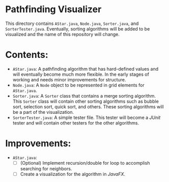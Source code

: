 # Pathfinding Visualizer #
This directory contains `AStar.java`, `Node.java`, `Sorter.java`, and `SorterTester.java`. Eventually, sorting algorithms will be added to be visualized and the name of this repository will change.

# Contents: #
- `AStar.java`: A pathfinding algorithm that has hard-defined values and will eventually become much more flexible. In the early stages of working and needs minor improvements for structure.
- `Node.java`: A `Node` object to be represented in grid elements for `AStar.java`.
- `Sorter.java`: A `Sorter` class that contains a merge sorting algorithm. This `Sorter` class will contain other sorting algorithms such as bubble sort, selection sort, quick sort, and others. These sorting algorithms will be a part of the visualization.
- `SorterTester.java`: A simple tester file. This tester will become a *JUnit* tester and will contain other testers for the other algorithms.

# Improvements: #
- `AStar.java`: 
   - [ ] (Optional) Implement recursion/double for loop to accomplish searching for neighbors.
   - [ ] Create a visualization for the algorithm in *JavaFX*.
